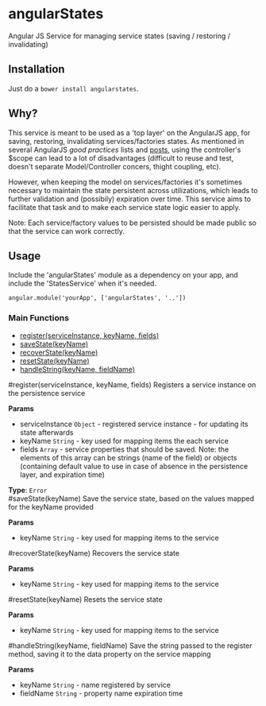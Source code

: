# angularStates
Angular JS Service for managing service states (saving / restoring / invalidating)

## Installation

Just do a ``bower install angularstates``.

## Why?

This service is meant to be used as a 'top layer' on the AngularJS app, for saving, restoring, invalidating services/factories states. 
As mentioned in several AngularJS *good practices* lists and [posts](http://toddmotto.com/rethinking-angular-js-controllers/), using the controller's $scope can lead to a lot of disadvantages (difficult to reuse and test, doesn't separate Model/Controller concers, thight coupling, etc).

However, when keeping the model on services/factories it's sometimes necessary to maintain the state persistent across utilizations, which leads to further validation and (possibily) expiration over time. This service aims to facilitate that task and to make each service state logic easier to apply.

Note: Each service/factory values to be persisted should be made public so that the service can work correctly.

## Usage

Include the 'angularStates' module as a dependency on your app, and include the 'StatesService' when it's needed.

    angular.module('yourApp', ['angularStates', '..'])

### Main Functions
    
* [register(serviceInstance, keyName, fields)](#register)
* [saveState(keyName)](#saveState)
* [recoverState(keyName)](#recoverState)
* [resetState(keyName)](#resetState)
* [handleString(keyName, fieldName)](#handleString)
 
<a name="register"></a>
#register(serviceInstance, keyName, fields)
Registers a service instance on the persistence service

**Params**

- serviceInstance `Object` - registered service instance - for updating its state afterwards  
- keyName `String` - key used for mapping items the each service  
- fields `Array` - service properties that should be saved. Note: the elements of this array
can be strings (name of the field) or objects (containing default value to use in case of absence
in the persistence layer, and expiration time)  

**Type**: `Error`  
<a name="saveState"></a>
#saveState(keyName)
Save the service state, based on the values mapped for the keyName provided

**Params**

- keyName `String` - key used for mapping items to the service  

<a name="recoverState"></a>
#recoverState(keyName)
Recovers the service state

**Params**

- keyName `String` - key used for mapping items to the service  

<a name="resetState"></a>
#resetState(keyName)
Resets the service state

**Params**

- keyName `String` - key used for mapping items to the service  

<a name="handleString"></a>
#handleString(keyName, fieldName)
Save the string passed to the register method, saving it to the data property on the
service mapping

**Params**

- keyName `String` - name registered by service  
- fieldName `String` - property name
expiration time  

